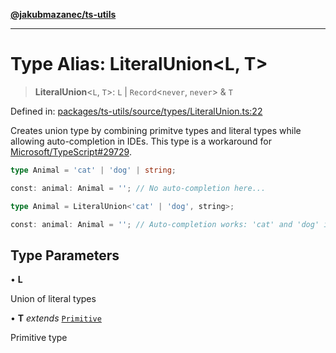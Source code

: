[**@jakubmazanec/ts-utils**](../README.md)

---

# Type Alias: LiteralUnion\<L, T\>

> **LiteralUnion**\<`L`, `T`\>: `L` \| `Record`\<`never`, `never`\> & `T`

Defined in:
[packages/ts-utils/source/types/LiteralUnion.ts:22](https://github.com/jakubmazanec/tools/blob/b189bd808f93a39eacbf7e401a82a754c5ce3b63/packages/ts-utils/source/types/LiteralUnion.ts#L22)

Creates union type by combining primitve types and literal types while allowing auto-completion in
IDEs. This type is a workaround for
[Microsoft/TypeScript#29729](https://github.com/Microsoft/TypeScript/issues/29729).

```TypeScript
type Animal = 'cat' | 'dog' | string;

const: animal: Animal = ''; // No auto-completion here...
```

```TypeScript
type Animal = LiteralUnion<'cat' | 'dog', string>;

const: animal: Animal = ''; // Auto-completion works: 'cat' and 'dog' is suggested!
```

## Type Parameters

• **L**

Union of literal types

• **T** _extends_ [`Primitive`](Primitive.md)

Primitive type
